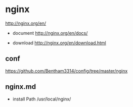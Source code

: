 # nginx
http://nginx.org/en/
- document
http://nginx.org/en/docs/

- download
http://nginx.org/en/download.html

## conf
https://github.com/Bentham3314/config/tree/master/nginx

## nginx.md

- install Path
/usr/local/nginx/
